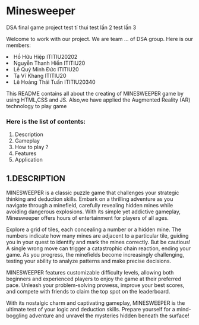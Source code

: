 # Minesweeper
DSA final game project
test tí thui
test lần 2
test lần 3

<p>Welcome to work with our project. We are team ... of DSA group. Here is our members: </p>
<li>Hồ Hữu Hiệp ITITIU20202</li>
<li>Nguyễn Thanh Hiền ITITIU20</li>
<li>Lê Quý Minh Đức ITITIU20</li>
<li>Tạ Vĩ Khang ITITIU20</li>
<li>Lê Hoàng Thái Tuấn ITITIU20340</li>

<p>This README contains all about the creating of MINESWEEPER game by using HTML,CSS and JS. Also,we have applied the Augmented Reality (AR) technology to play game </p>
<h3>Here is the list of contents:</h3>
<ol>
    <li>Description</li>
    <li>Gameplay</li>
    <li>How to play ?</li>
    <li>Features</li>
    <li>Application</li>

</ol> 

<h2>1.DESCRIPTION</h2>
<p>MINESWEEPER is a classic puzzle game that challenges your strategic thinking and deduction skills. Embark on a thrilling adventure as you navigate through a minefield, carefully revealing hidden mines while avoiding dangerous explosions. With its simple yet addictive gameplay, Minesweeper offers hours of entertainment for players of all ages.

Explore a grid of tiles, each concealing a number or a hidden mine. The numbers indicate how many mines are adjacent to a particular tile, guiding you in your quest to identify and mark the mines correctly. But be cautious! A single wrong move can trigger a catastrophic chain reaction, ending your game. As you progress, the minefields become increasingly challenging, testing your ability to analyze patterns and make precise decisions.

MINESWEEPER features customizable difficulty levels, allowing both beginners and experienced players to enjoy the game at their preferred pace. Unleash your problem-solving prowess, improve your best scores, and compete with friends to claim the top spot on the leaderboard.

With its nostalgic charm and captivating gameplay, MINESWEEPER is the ultimate test of your logic and deduction skills. Prepare yourself for a mind-boggling adventure and unravel the mysteries hidden beneath the surface!</p>
